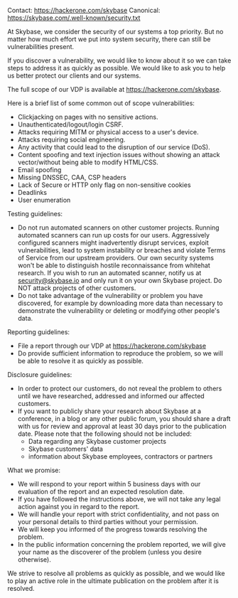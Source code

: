 Contact: https://hackerone.com/skybase
Canonical: https://skybase.com/.well-known/security.txt


At Skybase, we consider the security of our systems a top priority. But no matter how much effort we put into system security, there can still be vulnerabilities present.

If you discover a vulnerability, we would like to know about it so we can take steps to address it as quickly as possible. We would like to ask you to help us better protect our clients and our systems.

The full scope of our VDP is available at https://hackerone.com/skybase.

Here is a brief list of some common out of scope vulnerabilities:

- Clickjacking on pages with no sensitive actions.
- Unauthenticated/logout/login CSRF.
- Attacks requiring MITM or physical access to a user's device.
- Attacks requiring social engineering.
- Any activity that could lead to the disruption of our service (DoS).
- Content spoofing and text injection issues without showing an attack vector/without being able to modify HTML/CSS.
- Email spoofing
- Missing DNSSEC, CAA, CSP headers
- Lack of Secure or HTTP only flag on non-sensitive cookies
- Deadlinks
- User enumeration

Testing guidelines:
- Do not run automated scanners on other customer projects. Running automated scanners can run up costs for our users. Aggressively configured scanners might inadvertently disrupt services, exploit vulnerabilities, lead to system instability or breaches and violate Terms of Service from our upstream providers. Our own security systems won't be able to distinguish hostile reconnaissance from whitehat research. If you wish to run an automated scanner, notify us at security@skybase.io and only run it on your own Skybase project. Do NOT attack projects of other customers.
- Do not take advantage of the vulnerability or problem you have discovered, for example by downloading more data than necessary to demonstrate the vulnerability or deleting or modifying other people's data.

Reporting guidelines:
- File a report through our VDP at https://hackerone.com/skybase
- Do provide sufficient information to reproduce the problem, so we will be able to resolve it as quickly as possible.

Disclosure guidelines:
- In order to protect our customers, do not reveal the problem to others until we have researched, addressed and informed our affected customers.
- If you want to publicly share your research about Skybase at a conference, in a blog or any other public forum, you should share a draft with us for review and approval at least 30 days prior to the publication date. Please note that the following should not be included:
    - Data regarding any Skybase customer projects
    - Skybase customers' data
    - information about Skybase employees, contractors or partners

What we promise:
- We will respond to your report within 5 business days with our evaluation of the report and an expected resolution date.
- If you have followed the instructions above, we will not take any legal action against you in regard to the report.
- We will handle your report with strict confidentiality, and not pass on your personal details to third parties without your permission.
- We will keep you informed of the progress towards resolving the problem.
- In the public information concerning the problem reported, we will give your name as the discoverer of the problem (unless you desire otherwise).

We strive to resolve all problems as quickly as possible, and we would like to play an active role in the ultimate publication on the problem after it is resolved.
